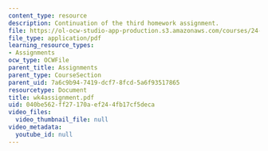 ```yaml
---
content_type: resource
description: Continuation of the third homework assignment.
file: https://ol-ocw-studio-app-production.s3.amazonaws.com/courses/24-964-topics-in-phonology-fall-2004/040be562ff27170aef244fb17cf5deca_wk4assignment.pdf
file_type: application/pdf
learning_resource_types:
- Assignments
ocw_type: OCWFile
parent_title: Assignments
parent_type: CourseSection
parent_uid: 7a6c9b94-7419-dcf7-8fcd-5a6f93517865
resourcetype: Document
title: wk4assignment.pdf
uid: 040be562-ff27-170a-ef24-4fb17cf5deca
video_files:
  video_thumbnail_file: null
video_metadata:
  youtube_id: null
---
```


